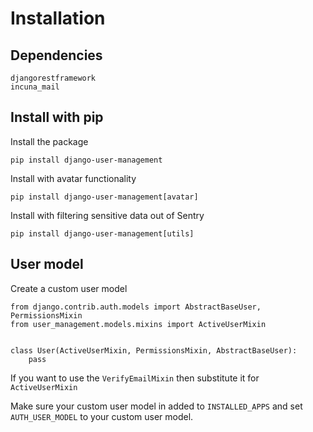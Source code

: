 # Installation

## Dependencies

    djangorestframework
    incuna_mail

## Install with pip

Install the package

    pip install django-user-management

Install with avatar functionality

    pip install django-user-management[avatar]

Install with filtering sensitive data out of Sentry

    pip install django-user-management[utils]


## User model

Create a custom user model

    from django.contrib.auth.models import AbstractBaseUser, PermissionsMixin
    from user_management.models.mixins import ActiveUserMixin


    class User(ActiveUserMixin, PermissionsMixin, AbstractBaseUser):
        pass

If you want to use the `VerifyEmailMixin` then substitute it for `ActiveUserMixin`


Make sure your custom user model in added to `INSTALLED_APPS` and set 
`AUTH_USER_MODEL` to your custom user model.
